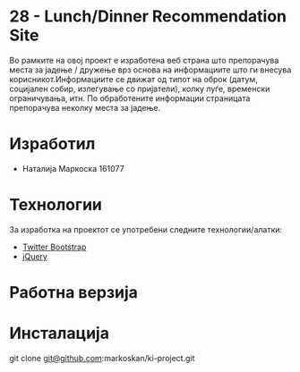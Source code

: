 # 28 - Lunch/Dinner Recommendation Site
Во рамките на овој проект е изработена веб страна што препорачува места за јадење / дружење врз основа на информациите што ги внесува корисникот.Информациите се движат од типот на оброк (датум, социјален собир, излегување со пријатели), колку луѓе, временски ограничувања, итн. По обработените информации страницата препорачува неколку места за јадење. 

# Изработил
 - Наталија Маркоска 161077
 
# Технологии
За изработка на проектот се употребени следните технологии/алатки:
* [Twitter Bootstrap](<http://twitter.github.com/bootstrap/>) 
* [jQuery](<http://jquery.com>)

# Работна верзија


# Инсталација
git clone git@github.com:markoskan/ki-project.git
